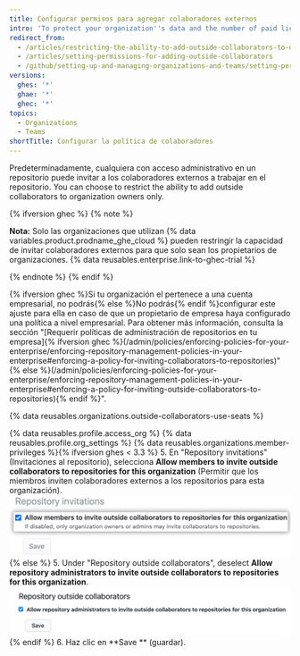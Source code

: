 ```yaml
---
title: Configurar permisos para agregar colaboradores externos
intro: 'To protect your organization''s data and the number of paid licenses used in your organization, you can configure who can add outside collaborators to organization repositories.'
redirect_from:
  - /articles/restricting-the-ability-to-add-outside-collaborators-to-organization-repositories
  - /articles/setting-permissions-for-adding-outside-collaborators
  - /github/setting-up-and-managing-organizations-and-teams/setting-permissions-for-adding-outside-collaborators
versions:
  ghes: '*'
  ghae: '*'
  ghec: '*'
topics:
  - Organizations
  - Teams
shortTitle: Configurar la política de colaboradores
---
```


Predeterminadamente, cualquiera con acceso administrativo en un repositorio puede invitar a los colaboradores externos a trabajar en el repositorio. You can choose to restrict the ability to add outside collaborators to organization owners only.

{% ifversion ghec %}
{% note %}

**Nota:** Solo las organizaciones que utilizan {% data variables.product.prodname_ghe_cloud %} pueden restringir la capacidad de invitar colaboradores externos para que solo sean los propietarios de organizaciones. {% data reusables.enterprise.link-to-ghec-trial %}

{% endnote %}
{% endif %}

{% ifversion ghec %}Si tu organización el pertenece a una cuenta empresarial, no podrás{% else %}No podrás{% endif %}configurar este ajuste para ella en caso de que un propietario de empresa haya configurado una política a nivel empresarial. Para obtener más información, consulta la sección "[Requerir políticas de administración de repositorios en tu empresa]{% ifversion ghec %}(/admin/policies/enforcing-policies-for-your-enterprise/enforcing-repository-management-policies-in-your-enterprise#enforcing-a-policy-for-inviting-collaborators-to-repositories)"{% else %}(/admin/policies/enforcing-policies-for-your-enterprise/enforcing-repository-management-policies-in-your-enterprise#enforcing-a-policy-for-inviting-outside-collaborators-to-repositories){% endif %}".

{% data reusables.organizations.outside-collaborators-use-seats %}

{% data reusables.profile.access_org %}
{% data reusables.profile.org_settings %}
{% data reusables.organizations.member-privileges %}{% ifversion ghes < 3.3 %}
5. En "Repository invitations" (Invitaciones al repositorio), selecciona **Allow members to invite outside collaborators to repositories for this organization** (Permitir que los miembros inviten colaboradores externos a los repositorios para esta organización). ![Checkbox to allow members to invite outside collaborators to organization repositories](/assets/images/help/organizations/repo-invitations-checkbox-old.png){% else %}
5. Under "Repository outside collaborators", deselect **Allow repository administrators to invite outside collaborators to repositories for this organization**. ![Checkbox to allow repository administrators to invite outside collaborators to organization repositories](/assets/images/help/organizations/repo-invitations-checkbox-updated.png){% endif %}
6. Haz clic en **Save ** (guardar).
